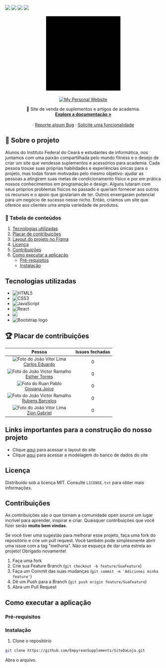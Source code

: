 <div>
  <img src="https://img.shields.io/github/issues/EmpyreanSupplements/SiteDaLoja?style=for-the-badge"/>
  <img src="https://img.shields.io/github/forks/EmpyreanSupplements/SiteDaLoja?style=for-the-badge"/>
  <img src="https://img.shields.io/github/stars/EmpyreanSupplements/SiteDaLoja?style=for-the-badge"/>
  <img src="https://img.shields.io/github/license/EmpyreanSupplements/SiteDaLoja?style=for-the-badge"/>
</div>

<br />


<div align="center">
  <a href="https://github.com/othneildrew/Best-README-Template">
    <img src="/arquivos-de-imagem/readme-icons/gif-modelo-3.gif" alt="Logo" height="240">
  </a>
  
  <br>
  <br>
  
  <a href="https://www.gsuplementos.com.br/?gclid=Cj0KCQjwtsCgBhDEARIsAE7RYh0LkO-9Ig4E4ty0kIjSGLE5Aezj3TOc5ORauhnIZNML_ohPRXrYnPwaAkKBEALw_wcB">
      <img alt="My Personal Website" src="https://img.shields.io/static/v1?color=%237733ff&label=Website&message=EmpyreanSupplements&style=flat&logo=amp&logoColor=ffffff&labelColor=334155">
    </a>

  <p align="center">
    💜 Site de venda de suplementos e artigos de academia.
    <br />
    <a href="./DOCS.md"><strong>Explore a documentação »</strong></a>
    <br />
    <br />
    ·
    <a href="https://github.com/EmpyreanSupplements/SiteDaLoja/issues">Reporte algum Bug</a>
    ·
    <a href="https://github.com/EmpyreanSupplements/SiteDaLoja/issues">Solicite uma funcionalidade</a>
  </p>
</div>


## 🎯 Sobre o projeto
Alunos do Instituto Federal do Ceará e estudantes de informática, nos juntamos com uma paixão compartilhada pelo mundo fitness e o desejo de criar um site que vendesse suplementos e acessórios para academia. Cada pessoa trouxe suas próprias habilidades e experiências únicas para o projeto, mas todas foram motivadas pelo mesmo objetivo: ajudar as pessoas a atingirem suas metas de condicionamento físico e por em prática nossos conhecimentos em programação e design. Alguns lutaram com seus próprios problemas físicos no passado e queriam fornecer aos outros os recursos e o apoio que gostariam de ter. Outros enxergaram potencial para um negócio de sucesso nesse nicho. Então, criamos um site que oferece aos clientes uma ampla variedade de produtos.

  <summary><h3>📌 Tabela de conteúdos</h3></summary>
  <ol>
    <li><a href="#tecnologias-utilizadas">Tecnologias utilizadas</a></li>
    <li><a href="#-placar-de-contribuições">Placar de contribuições</a></li>
    <li><a href="#links-importantes-para-a-construção-do-nosso-projeto:">Layout do projeto no Figma</a></li>
    <li><a href="#licença">Licença</a></li>
    <li><a href="#contribuições">Contribuições</a></li>
    <li>
      <a href="#como-executar-a-aplicação">Como executar a aplicação</a>
      <ul>
        <li><a href="#pré-requisitos">Pré-requisitos</a></li>
        <li><a href="#instalação">Instalação</a></li>
      </ul>
    </li>
  </ol>
  
  
  ## Tecnologias utilizadas 

- ![HTML5](https://img.shields.io/badge/-HTML5-%23E44D27?style=flat-square&logo=html5&logoColor=ffffff)
- ![CSS3](https://img.shields.io/badge/-CSS3-%231572B6?style=flat-square&logo=css3)
- ![JavaScript](https://img.shields.io/badge/-JavaScript-%23F7DF1C?style=flat-square&logo=javascript&logoColor=000000&labelColor=%23F7DF1C&color=%23FFCE5A)
- ![React](https://img.shields.io/badge/-React-%23282C34?style=flat-square&logo=react)
- <img src="https://webassets.mongodb.com/_com_assets/cms/mongodb-logo-rgb-j6w271g1xn.jpg" height="20px">
- <img src="https://getbootstrap.com/docs/5.3/assets/brand/bootstrap-logo-shadow.png" alt="Bootstrap logo" height="25px">
  

## 🏆 Placar de contribuições
<div align="center">

  | Pessoa | Issues fechadas |
  |:------:|:--------------:|
  | <img src="https://avatars.githubusercontent.com/u/126180307?v=4" width="100px;" alt="Foto do João Vitor Lima"/> <br/> <a href="https://github.com/cadumaia">Carlos Eduardo</a> | 0 |
  <img src="https://avatars.githubusercontent.com/u/101457639?v=4" width="100px;" alt="Foto do João Victor Ramalho"/> <br/> <a href="https://github.com/stetetstst">Esther Torres</a> | 0 |
  | <img src="https://avatars.githubusercontent.com/u/89097348?v=4" width="100px;" alt="Foto do Ruan Pablo" /> <br/> <a href="https://github.com/GiovanaJoice">Giovana Joice</a> | 0 |
  <img src="https://avatars.githubusercontent.com/u/126831212?v=4" width="100px;" alt="Foto do João Victor Ramalho"/> <br/> <a href="https://github.com/rubensspy1">Rubens Barcelos</a> | 0 |
  | <img src="https://avatars.githubusercontent.com/u/115374703?v=4" width="100px;" alt="Foto do João Vitor Lima"/> <br/> <a href="https://github.com/Zinvx">Zion Gabriel</a> | 0 |

</div>


## Links importantes para a construção do nosso projeto
- Clique [aqui](https://www.figma.com/file/5VQWui61PgbZQvWY7O4E4E/Empyrean?node-id=0%3A1&t=TKP0XoYkQ155EPaF-0) para acessar o layout do site
- Clique [aqui](https://www.figma.com/file/omCCJlNfZaRToq1WH5oXnN/Modelagem-L%C3%B3gica?type=design) para acessar a modelagem do banco de dados do site



## Licença
Distribuído sob a licença MIT. Consulte `LICENSE.txt` para obter mais informações.

## Contribuições
As contribuições são o que tornam a comunidade open source um lugar incrível para aprender, inspirar e criar. Quaisquer contribuições que você fizer serão **muito bem vindas**.

Se você tiver uma sugestão para melhorar esse projeto, faça uma fork do repositório e crie um pull request. Você também pode simplesmente abrir uma issue com a tag "melhoria". 
Não se esqueça de dar uma estrela ao projeto! Obrigado novamente!

1. Faça uma fork
2. Crie sua Feature Branch (`git checkout -b feature/SuaFeature`)
3. Faça um Commit das suas mudanças (`git commit -m 'Adicionei minha feature'`)
4. Dê um Push para a Branch (`git push origin feature/SuaFeature`)
5. Abra um Pull Request 

## Como executar a aplicação 
### Pré-requisitos

### Instalação
1. Clone o repositório
```bash
git clone https://github.com/EmpyreanSupplements/SiteDaLoja.git
```

Abra o arquivo.

